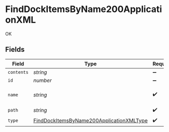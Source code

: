 # FindDockItemsByName200ApplicationXML

OK


## Fields

| Field                                                                                                           | Type                                                                                                            | Required                                                                                                        | Description                                                                                                     | Example                                                                                                         |
| --------------------------------------------------------------------------------------------------------------- | --------------------------------------------------------------------------------------------------------------- | --------------------------------------------------------------------------------------------------------------- | --------------------------------------------------------------------------------------------------------------- | --------------------------------------------------------------------------------------------------------------- |
| `contents`                                                                                                      | *string*                                                                                                        | :heavy_minus_sign:                                                                                              | N/A                                                                                                             |                                                                                                                 |
| `id`                                                                                                            | *number*                                                                                                        | :heavy_minus_sign:                                                                                              | N/A                                                                                                             | 1                                                                                                               |
| `name`                                                                                                          | *string*                                                                                                        | :heavy_check_mark:                                                                                              | Name of the dock item                                                                                           | Safari                                                                                                          |
| `path`                                                                                                          | *string*                                                                                                        | :heavy_check_mark:                                                                                              | N/A                                                                                                             | file://localhost/Applications/Safari.app/                                                                       |
| `type`                                                                                                          | [FindDockItemsByName200ApplicationXMLType](../../models/operations/finddockitemsbyname200applicationxmltype.md) | :heavy_check_mark:                                                                                              | N/A                                                                                                             |                                                                                                                 |